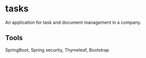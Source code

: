 # tasks

An application for task and document management in a company.

## Tools

SpringBoot, Spring security, Thymeleaf, Bootstrap

